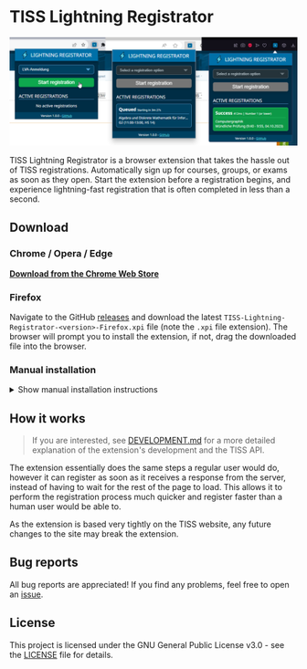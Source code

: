 # TISS Lightning Registrator

[![Screenshot of the extension being shown in three different browsers](images/Screenshots.png)](https://chromewebstore.google.com/detail/aafcdagpbbpnjpnfofompbhefgpddimi)

TISS Lightning Registrator is a browser extension that takes the hassle out of TISS registrations. Automatically sign up for courses, groups, or exams as soon as they open. Start the extension before a registration begins, and experience lightning-fast registration that is often completed in less than a second.

## Download

### Chrome / Opera / Edge

[**Download from the Chrome Web Store**](https://chromewebstore.google.com/detail/aafcdagpbbpnjpnfofompbhefgpddimi)

### Firefox

Navigate to the GitHub [releases](https://github.com/The-breakbar/TISS-Lightning-Registrator/releases) and download the latest `TISS-Lightning-Registrator-<version>-Firefox.xpi` file (note the `.xpi` file extension). The browser will prompt you to install the extension, if not, drag the downloaded file into the browser.

### Manual installation

<details>
<summary>Show manual installation instructions</summary>

**This installation method is not recommended for regular users, as you will not receive updates this way.** This method should only be used for development purposes or if you are unable to use the other installation methods. New updates will have to be manually downloaded and installed.

### Chrome / Opera / Edge

1. Download the zip of the latest `Unpacked` release from the GitHub [releases](https://github.com/The-breakbar/TISS-Lightning-Registrator/releases) and extract it (or clone the repo).
2. Navigate to the browser page of your installed extensions. It can be found under "Manage extensions" in your browser options or by going to the following links depending on your browser:

   - Chrome: `chrome://extensions`
   - Opera: `opera://extensions`
   - Edge: `edge://extensions`

3. Enable "Developer mode" in the top right (left side for Edge).
4. Click the "Load unpacked extension" button and select the unpacked folder which you downloaded (make sure you select the folder which contains all the files).

### Firefox

Due to the manual installation process, Firefox unfortunately requires the extension to be reinstalled every time the browser is restarted.

1. Download the zip of the latest `Unpacked` Firefox release from the GitHub [releases](https://github.com/The-breakbar/TISS-Lightning-Registrator/releases) and unpack it (or clone the repo).
2. Navigate to `about:debugging#/runtime/this-firefox`.
3. Click the "Load Temporary Add-on..." button and select the `manifest.json` file in the unpacked folder which you downloaded.

</details>

## How it works

> If you are interested, see [DEVELOPMENT.md](DEVELOPMENT.md) for a more detailed explanation of the extension's development and the TISS API.

The extension essentially does the same steps a regular user would do, however it can register as soon as it receives a response from the server, instead of having to wait for the rest of the page to load. This allows it to perform the registration process much quicker and register faster than a human user would be able to.

As the extension is based very tightly on the TISS website, any future changes to the site may break the extension.

## Bug reports

All bug reports are appreciated! If you find any problems, feel free to open an [issue](https://github.com/The-breakbar/TISS-Lightning-Registrator/issues).

## License

This project is licensed under the GNU General Public License v3.0 - see the [LICENSE](LICENSE) file for details.
